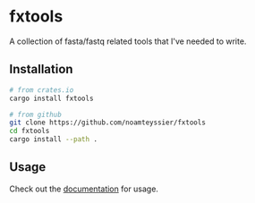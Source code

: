 # fxtools
A collection of fasta/fastq related tools that I've needed to write. 

## Installation

```bash
# from crates.io
cargo install fxtools

# from github
git clone https://github.com/noamteyssier/fxtools
cd fxtools
cargo install --path .
```

## Usage

Check out the [documentation](https://noamteyssier.github.io/fxtools/) for usage.
